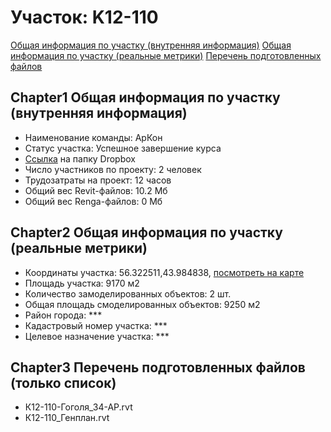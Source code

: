 # Участок: K12-110

[Общая информация по участку (внутренняя информация)](#Chapter1)
[Общая информация по участку (реальные метрики)](#Chapter2)
[Перечень подготовленных файлов](#Chapter3)
## <a id="test">Chapter1</a> Общая информация по участку (внутренняя информация)
+ Наименование команды: АрКон
+ Статус участка: Успешное завершение курса
+ [Ссылка](https://www.dropbox.com/sh/wvvgv1nw1iqred9/AABarnbD9-QHHR_U-GeDcfKJa/K12_110?dl=0) на папку Dropbox
+ Число участников по проекту: 2 человек
+ Трудозатраты на проект: 12 часов
+ Общий вес Revit-файлов: 10.2 Мб
+ Общий вес Renga-файлов: 0 Мб
## <a id="test">Chapter2</a> Общая информация по участку (реальные метрики)
+ Координаты участка: 56.322511,43.984838, [посмотреть на карте](yandex.ru/maps/47/nizhny-novgorod/?ll=56.322511%2C43.984838&z=19)
+ Площадь участка: 9170 м2
+ Количество замоделированных объектов: 2 шт.
+ Общая площадь смоделированных объектов: 9250 м2
+ Район города: *** 
+ Кадастровый номер участка: *** 
+ Целевое назначение участка: *** 
## <a id="test">Chapter3</a> Перечень подготовленных файлов (только список)
+ К12-110-Гоголя_34-АР.rvt
+ К12-110_Генплан.rvt
